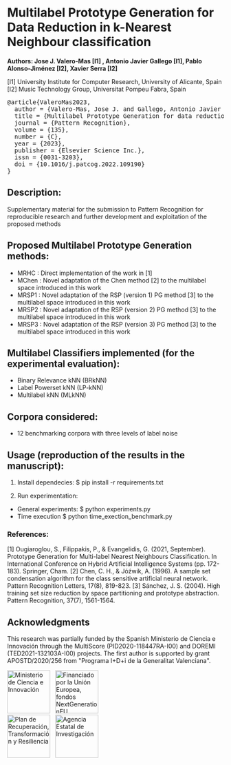# Multilabel Prototype Generation for Data Reduction in k-Nearest Neighbour classification

**Authors: Jose J. Valero-Mas [I1] , Antonio Javier Gallego [I1], Pablo Alonso-Jiménez [I2], Xavier Serra [I2]**

[I1] University Institute for Computer Research, University of Alicante, Spain
[I2] Music Technology Group, Universitat Pompeu Fabra, Spain

<pre>
@article{ValeroMas2023,
  author = {Valero-Mas, Jose J. and Gallego, Antonio Javier and Alonso-Jim\'{e}nez, Pablo and Serra, Xavier},
  title = {Multilabel Prototype Generation for data reduction in K-Nearest Neighbour classification},
  journal = {Pattern Recognition},
  volume = {135},
  number = {C},
  year = {2023},
  publisher = {Elsevier Science Inc.},  
  issn = {0031-3203},
  doi = {10.1016/j.patcog.2022.109190}
}
</pre>


## Description:
Supplementary material for the submission to Pattern Recognition for reproducible research and further development and exploitation of the proposed methods 


## Proposed Multilabel Prototype Generation methods:

- MRHC : Direct implementation of the work in [1]
- MChen : Novel adaptation of the Chen method [2] to the multilabel space introduced in this work
- MRSP1 : Novel adaptation of the RSP (version 1) PG method [3] to the multilabel space introduced in this work
- MRSP2 : Novel adaptation of the RSP (version 2) PG method [3] to the multilabel space introduced in this work
- MRSP3 : Novel adaptation of the RSP (version 3) PG method [3] to the multilabel space introduced in this work


## Multilabel Classifiers implemented (for the experimental evaluation):
- Binary Relevance kNN (BRkNN)
- Label Powerset kNN (LP-kNN)
- Multilabel kNN (MLkNN)


## Corpora considered:
- 12 benchmarking corpora with three levels of label noise


## Usage (reproduction of the results in the manuscript):
1) Install dependecies:
$ pip install -r requirements.txt

2) Run experimentation:
- General experiments:
$ python experiments.py
- Time execution 
$ python time_exection_benchmark.py

### References:
[1] Ougiaroglou, S., Filippakis, P., & Evangelidis, G. (2021, September). Prototype Generation for Multi-label Nearest Neighbours Classification. In International Conference on Hybrid Artificial Intelligence Systems (pp. 172-183). Springer, Cham.
[2] Chen, C. H., & Jóźwik, A. (1996). A sample set condensation algorithm for the class sensitive artificial neural network. Pattern Recognition Letters, 17(8), 819-823.
[3] Sánchez, J. S. (2004). High training set size reduction by space partitioning and prototype abstraction. Pattern Recognition, 37(7), 1561-1564.


## Acknowledgments

This research was partially funded by the Spanish Ministerio de Ciencia e Innovación through the MultiScore (PID2020-118447RA-I00) and DOREMI (TED2021-132103A-I00) projects. 
The first author is supported by grant APOSTD/2020/256 from "Programa I+D+i de la Generalitat Valenciana".

 <a href="https://www.ciencia.gob.es/" target="_blank"><img src="https://www.dlsi.ua.es/~jgallego/projects/DOReMI/images/logo_min.png" style="height:100px" alt="Ministerio de Ciencia e Innovación"></a> 
 &nbsp;
 <a href="https://commission.europa.eu/strategy-and-policy/recovery-plan-europe_es" target="_blank"><img src="https://www.dlsi.ua.es/~jgallego/projects/DOReMI/images/logo_ue.png" style="height:100px" alt="Financiado por la Unión Europea, fondos NextGenerationEU"></a>
 <br>
<a href="https://planderecuperacion.gob.es/" target="_blank"><img src="https://www.dlsi.ua.es/~jgallego/projects/DOReMI/images/logo_plan_recuperacion_transformacion_resiliencia.png" style="height:100px" alt="Plan de Recuperación, Transformación y Resiliencia"></a>
&nbsp;
<a href="https://www.aei.gob.es/" target="_blank"><img src="https://www.dlsi.ua.es/~jgallego/projects/DOReMI/images/logo_aei.png" style="height:100px" alt="Agencia Estatal de Investigación"></a>

<br/>

